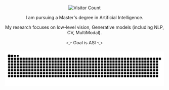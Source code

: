 

<div align="center">

![Visitor Count](https://profile-counter.glitch.me/jingyaogong/count.svg)


I am pursuing a Master's degree in Artificial Intelligence.

My research focuses on low-level vision, Generative models (including NLP, CV, MultiModal).

👉 Goal is ASI 👈

<!--
![Anurag's GitHub stats](https://github-readme-stats.vercel.app/api?username=jingyaogong&show_icons=true&theme=merko)
-->

<picture>
  <source media="(prefers-color-scheme: dark)" srcset="https://raw.githubusercontent.com/jingyaogong/jingyaogong/output/github-contribution-grid-snake-dark.svg">
  <source media="(prefers-color-scheme: light)" srcset="https://raw.githubusercontent.com/jingyaogong/jingyaogong/output/github-contribution-grid-snake.svg">
  <img alt="github contribution grid snake animation" src="https://raw.githubusercontent.com/jingyaogong/jingyaogong/output/github-contribution-grid-snake.svg">
</picture>




</div>




